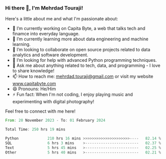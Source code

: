 ### Hi there 👋, I'm Mehrdad Touraji!


Here's a little about me and what I'm passionate about:

- 🔭 I’m currently working on Capita Byte, a web that talks tech and finamce into everyday language.
- 🌱 I’m currently learning more about data engineering and machine learning.
- 👯 I’m looking to collaborate on open source projects related to data analytics and software development.
- 🤔 I’m looking for help with advanced Python programming techniques.
- 💬 Ask me about anything related to tech, data, and programming - I love to share knowledge!
- 📫 How to reach me: mehrdad.touraji@gmail.com or visit my website www.capitabyte.com
- 😄 Pronouns: He/Him
- ⚡ Fun fact: When I'm not coding, I enjoy playing music and experimenting with digital photography!

Feel free to connect with me here!


<!--START_SECTION:waka-->

```rust
From: 20 November 2023 - To: 01 February 2024

Total Time: 250 hrs 19 mins

Python             210 hrs 16 mins >>>>>>>>>>>>>>>>>>>>>----   82.14 %
SQL                6 hrs 3 mins    >------------------------   02.37 %
Text               5 hrs 45 mins   >------------------------   02.25 %
Other              5 hrs 40 mins   >------------------------   02.21 %
```

<!--END_SECTION:waka-->
